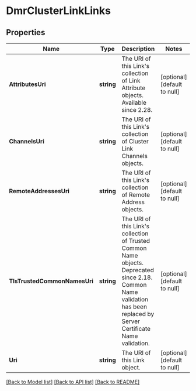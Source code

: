 # DmrClusterLinkLinks

## Properties
Name | Type | Description | Notes
------------ | ------------- | ------------- | -------------
**AttributesUri** | **string** | The URI of this Link&#x27;s collection of Link Attribute objects. Available since 2.28. | [optional] [default to null]
**ChannelsUri** | **string** | The URI of this Link&#x27;s collection of Cluster Link Channels objects. | [optional] [default to null]
**RemoteAddressesUri** | **string** | The URI of this Link&#x27;s collection of Remote Address objects. | [optional] [default to null]
**TlsTrustedCommonNamesUri** | **string** | The URI of this Link&#x27;s collection of Trusted Common Name objects. Deprecated since 2.18. Common Name validation has been replaced by Server Certificate Name validation. | [optional] [default to null]
**Uri** | **string** | The URI of this Link object. | [optional] [default to null]

[[Back to Model list]](../README.md#documentation-for-models) [[Back to API list]](../README.md#documentation-for-api-endpoints) [[Back to README]](../README.md)


